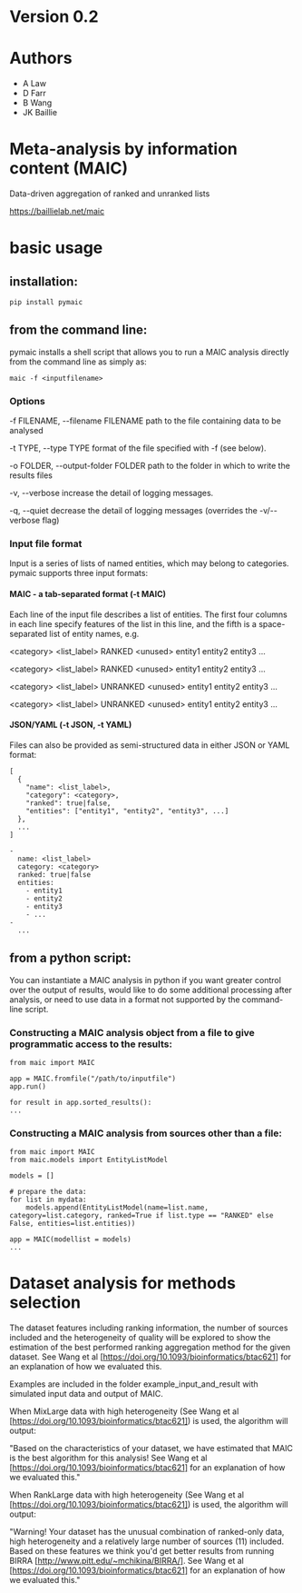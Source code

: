 # Version 0.2

# Authors
- A Law
- D Farr
- B Wang
- JK Baillie

# Meta-analysis by information content (MAIC)
Data-driven aggregation of ranked and unranked lists

https://baillielab.net/maic

# basic usage

## installation:

`pip install pymaic`

## from the command line:

pymaic installs a shell script that allows you to run a MAIC analysis directly from the command line as simply as:

`maic -f <inputfilename>`

### Options

-f FILENAME, --filename FILENAME
                      path to the file containing data to be analysed

-t TYPE, --type TYPE
                      format of the file specified with -f (see below).

-o FOLDER, --output-folder FOLDER
                      path to the folder in which to write the results files

-v, --verbose         increase the detail of logging messages.

-q, --quiet           decrease the detail of logging messages (overrides the
                      -v/--verbose flag)


### Input file format

Input is a series of lists of named entities, which may belong to categories. 
pymaic supports three input formats: 

#### MAIC - a tab-separated format (-t MAIC)

Each line of the input file describes a list of entities. The first four columns in each line specify features of the list in this line, and the fifth is a space-separated list of entity names, e.g.

\<category>	<list_label>	RANKED	\<unused>	entity1	entity2	entity3	...

\<category>	<list_label>	RANKED	\<unused>	entity1	entity2	entity3	...

\<category>	<list_label>	UNRANKED	\<unused>	entity1	entity2	entity3	...

\<category>	<list_label>	UNRANKED	\<unused>	entity1	entity2	entity3	...

#### JSON/YAML (-t JSON, -t YAML)

Files can also be provided as semi-structured data in either JSON or YAML format:

```{json}
[
  {
    "name": <list_label>,
    "category": <category>,
    "ranked": true|false,
    "entities": ["entity1", "entity2", "entity3", ...]
  },
  ...
]
```

```{yaml}
-
  name: <list_label>
  category: <category>
  ranked: true|false
  entities:
    - entity1
    - entity2
    - entity3
    - ...
-
  ...
```

## from a python script:

You can instantiate a MAIC analysis in python if you want greater control over the output of results, would like to do some additional processing after analysis, or need to use data in a format not supported by the command-line script.

### Constructing a MAIC analysis object from a file to give programmatic access to the results:

```{python}
from maic import MAIC

app = MAIC.fromfile("/path/to/inputfile")
app.run()

for result in app.sorted_results():
...

```

### Constructing a MAIC analysis from sources other than a file:

```{python}
from maic import MAIC
from maic.models import EntityListModel

models = []

# prepare the data:
for list in mydata:
    models.append(EntityListModel(name=list.name, category=list.category, ranked=True if list.type == "RANKED" else False, entities=list.entities))

app = MAIC(modellist = models)
...

```

# Dataset analysis for methods selection
  
The dataset features including ranking information, the number of sources included and the heterogeneity of quality will be explored to show the estimation of the best performed ranking aggregation method for the given dataset. See Wang et al [https://doi.org/10.1093/bioinformatics/btac621] for an explanation of how we evaluated this. 
  
Examples are included in the folder example_input_and_result with simulated input data and output of MAIC. 

  When MixLarge data with high heterogeneity (See Wang et al [https://doi.org/10.1093/bioinformatics/btac621]) is used, the algorithm will output:
  
  "Based on the characteristics of your dataset, we have estimated that MAIC is the best algorithm for this analysis! See Wang et al [https://doi.org/10.1093/bioinformatics/btac621] for an explanation of how we evaluated this."

  When RankLarge data with high heterogeneity (See Wang et al [https://doi.org/10.1093/bioinformatics/btac621]) is used, the algorithm will output:
  
  "Warning! Your dataset has the unusual combination of ranked-only data, high heterogeneity and a relatively large number of sources (11) included. Based on these features we think you'd get better results from running BIRRA [http://www.pitt.edu/~mchikina/BIRRA/]. See Wang et al [https://doi.org/10.1093/bioinformatics/btac621] for an explanation of how we evaluated this."
